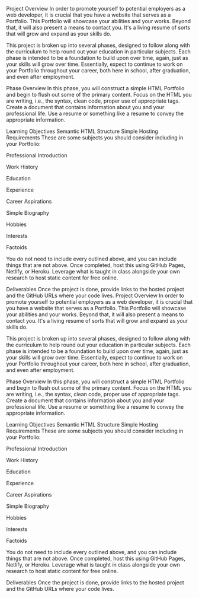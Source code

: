 Project Overview
In order to promote yourself to potential employers as a web developer, it is crucial that you have a website that serves as a Portfolio. This Portfolio will showcase your abilities and your works. Beyond that, it will also present a means to contact you. It's a living resume of sorts that will grow and expand as your skills do.

This project is broken up into several phases, designed to follow along with the curriculum to help round out your education in particular subjects. Each phase is intended to be a foundation to build upon over time, again, just as your skills will grow over time. Essentially, expect to continue to work on your Portfolio throughout your career, both here in school, after graduation, and even after employment.

Phase Overview
In this phase, you will construct a simple HTML Portfolio and begin to flush out some of the primary content. Focus on the HTML you are writing, i.e., the syntax, clean code, proper use of appropriate tags. Create a document that contains information about you and your professional life.  Use a resume or something like a resume to convey the appropriate information.  

Learning Objectives 
Semantic HTML Structure
Simple Hosting 
Requirements
These are some subjects you should consider including in your Portfolio:  

Professional Introduction 

Work History 

Education 

Experience 

Career Aspirations

Simple Biography

Hobbies

Interests

Factoids

You do not need to include every outlined above, and you can include things that are not above.
Once completed, host this using GitHub Pages, Netlify, or Heroku. Leverage what is taught in class alongside your own research to host static content for free online.  

Deliverables
Once the project is done, provide links to the hosted project and the GitHub URLs where your code lives. Project Overview
In order to promote yourself to potential employers as a web developer, it is crucial that you have a website that serves as a Portfolio. This Portfolio will showcase your abilities and your works. Beyond that, it will also present a means to contact you. It's a living resume of sorts that will grow and expand as your skills do.

This project is broken up into several phases, designed to follow along with the curriculum to help round out your education in particular subjects. Each phase is intended to be a foundation to build upon over time, again, just as your skills will grow over time. Essentially, expect to continue to work on your Portfolio throughout your career, both here in school, after graduation, and even after employment.

Phase Overview
In this phase, you will construct a simple HTML Portfolio and begin to flush out some of the primary content. Focus on the HTML you are writing, i.e., the syntax, clean code, proper use of appropriate tags. Create a document that contains information about you and your professional life.  Use a resume or something like a resume to convey the appropriate information.  

Learning Objectives 
Semantic HTML Structure
Simple Hosting 
Requirements
These are some subjects you should consider including in your Portfolio:  

Professional Introduction 

Work History 

Education 

Experience 

Career Aspirations

Simple Biography

Hobbies

Interests

Factoids

You do not need to include every outlined above, and you can include things that are not above.
Once completed, host this using GitHub Pages, Netlify, or Heroku. Leverage what is taught in class alongside your own research to host static content for free online.  

Deliverables
Once the project is done, provide links to the hosted project and the GitHub URLs where your code lives. 
